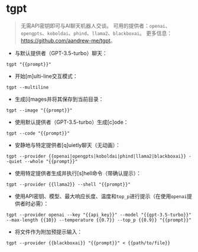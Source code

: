 # tgpt

> 无需API密钥即可与AI聊天机器人交谈。
> 可用的提供者：`openai`、`opengpts`、`koboldai`、`phind`、`llama2`、`blackboxai`。
> 更多信息：<https://github.com/aandrew-me/tgpt>。

- 与默认提供者（GPT-3.5-turbo）聊天：

`tgpt "{{prompt}}"`

- 开始[m]ulti-line交互模式：

`tgpt --multiline`

- 生成[i]mages并将其保存到当前目录：

`tgpt --image "{{prompt}}"`

- 使用默认提供者（GPT-3.5-turbo）生成[c]ode：

`tgpt --code "{{prompt}}"`

- 安静地与特定提供者[q]uietly聊天（无动画）：

`tgpt --provider {{openai|opengpts|koboldai|phind|llama2|blackboxai}} --quiet --whole "{{prompt}}"`

- 使用特定提供者生成并执行[s]hell命令（带确认提示）：

`tgpt --provider {{llama2}} --shell "{{prompt}}"`

- 使用API密钥、模型、最大响应长度、温度和`top_p`进行提示（在使用`openai`提供者时必需）：

`tgpt --provider openai --key "{{api_key}}" --model "{{gpt-3.5-turbo}}" --max-length {{10}} --temperature {{0.7}} --top_p {{0.9}} "{{prompt}}"`

- 将文件作为附加预提示输入：

`tgpt --provider {{blackboxai}} "{{prompt}}" < {{path/to/file}}`